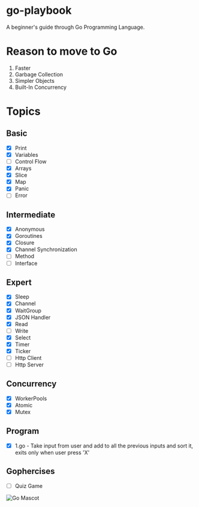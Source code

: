 # go-playbook
A beginner's guide through Go Programming Language.

# Reason to move to Go
1. Faster
2. Garbage Collection
3. Simpler Objects
4. Built-In Concurrency

# Topics 

## Basic
- [x] Print
- [x] Variables
- [ ] Control Flow
- [x] Arrays
- [x] Slice
- [x] Map
- [x] Panic
- [ ] Error

## Intermediate
- [x] Anonymous
- [x] Goroutines
- [x] Closure
- [x] Channel Synchronization
- [ ] Method
- [ ] Interface

## Expert
- [x] Sleep
- [x] Channel
- [x] WaitGroup
- [x] JSON Handler
- [x] Read
- [ ] Write
- [x] Select
- [x] Timer
- [x] Ticker
- [ ] Http Client
- [ ] Http Server

## Concurrency
- [x] WorkerPools
- [x] Atomic
- [x] Mutex

## Program
- [x] 1.go - Take input from user and add to all the previous inputs and sort it, exits only when user press 'X'

## Gophercises
- [ ] Quiz Game


![Go Mascot](https://images.tutorialedge.net/images/golang.svg)
